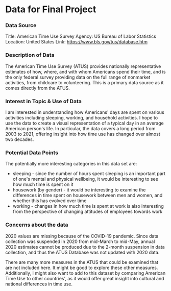 # Data for Final Project

### Data Source
Title: American Time Use Survey
Agency: US Bureau of Labor Statistics
Location: United States
Link: https://www.bls.gov/tus/database.htm

### Description of Data
The American Time Use Survey (ATUS) provides nationally representative estimates of how, where, and with whom Americans spend their time, and is the only federal survey providing data on the full range of nonmarket activities, from childcare to volunteering. This is a primary data source as it comes directly from
the ATUS.

### Interest in Topic & Use of Data
I am interested in understanding how Americans' days are spent on various activities including sleeping, working, and household activities.
I hope to use the data to create a visual representation of a typical day in an average American person's life.
In particular, the data covers a long period from 2003 to 2021, offering insight into how time use has changed over almost two decades.

### Potential Data Points
The potentially more interesting categories in this data set are:
- sleeping - since the number of hours spent sleeping is an important part of one's mental and physical wellbeing, it would be interesting
to see how much time is spent on it
- housework (by gender) - it would be interesting to examine the differences in time spent on housework between men and women,
and whether this has evolved over time
- working - changes in how much time is spent at work is also interesting from the perspective of changing attitudes of employees towards work

### Concerns about the data
2020 values are missing because of the COVID-19 pandemic. Since data collection was suspended in 2020 from mid-March to mid-May, annual 2020 estimates cannot be produced due to the 2-month suspension in data collection, and thus the ATUS Database was not updated with 2020 data.

There are many more measures in the ATUS that could be examined that are not included here. It might be good to explore these other measures.
Additionally, I might also want to add to this dataset by comparing American Time Use to other countries', as it would
offer great insight into cultural and national differences in time use.